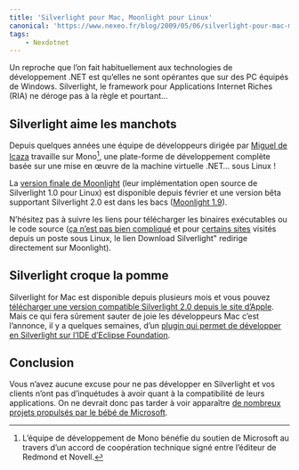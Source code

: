 ```yaml
---
title: 'Silverlight pour Mac, Moonlight pour Linux'
canonical: 'https://www.nexeo.fr/blog/2009/05/06/silverlight-pour-mac-moonlight-pour-linux/'
tags:
    - Nexdotnet
---
```


Un reproche que l’on fait habituellement aux technologies de développement .NET
est qu’elles ne sont opérantes que sur des PC équipés de Windows. Silverlight,
le framework pour Applications Internet Riches (RIA) ne déroge pas à la règle et
pourtant…

## Silverlight aime les manchots

Depuis quelques années une équipe de développeurs dirigée par
[Miguel de Icaza](http://tirania.org/blog/) travaille sur Mono[^mono], une
plate-forme de développement complète basée sur une mise en œuvre de la machine
virtuelle .NET… sous Linux !

[^mono]:
    L’équipe de développement de Mono bénéfie du soutien de Microsoft au travers
    d’un accord de coopération technique signé entre l’éditeur de Redmond et
    Novell.

La [version finale de Moonlight](http://www.go-mono.com/moonlight/) (leur
implémentation open source de Silverlight 1.0 pour Linux) est disponible depuis
février et une version bêta supportant Silverlight 2.0 est dans les bacs
([Moonlight 1.9](http://tirania.org/blog/archive/2009/May-04.html)).

N’hésitez pas à suivre les liens pour télécharger les binaires exécutables ou le
code source
([ça n’est pas bien compliqué](http://blogs.msdn.com/clauer/archive/2009/01/08/screencast-installation-de-moonlight-sur-linux-en-seulement-quelques-clics.aspx)
et pour
[certains sites](http://arstechnica.com/open-source/news/2009/01/obama-inauguration-shines-on-linux-too-with-moonlight.ars)
visités depuis un poste sous Linux, le lien Download Silverlight" redirige
directement sur Moonlight).

## Silverlight croque la pomme

Silverlight for Mac est disponible depuis plusieurs mois et vous pouvez
[télécharger une version compatible Silverlight 2.0 depuis le site d’Apple](http://www.apple.com/downloads/macosx/development_tools/silverlight.html).
Mais ce qui fera sûrement sauter de joie les développeurs Mac c’est l’annonce,
il y a quelques semaines, d’un
[plugin qui permet de développer en Silverlight sur l’IDE d’Eclipse Foundation](http://www.eclipse4sl.org/blog/uncategorized/announcing-eclipse4sl-technology-preview-for-macintosh-platform/).

## Conclusion

Vous n’avez aucune excuse pour ne pas développer en Silverlight et vos clients
n’ont pas d’inquétudes à avoir quant à la compatibilité de leurs applications.
On ne devrait donc pas tarder à voir apparaître
[de nombreux projets propulsés par le bébé de Microsoft](http://blogs.msdn.com/SublimaCtion/).
